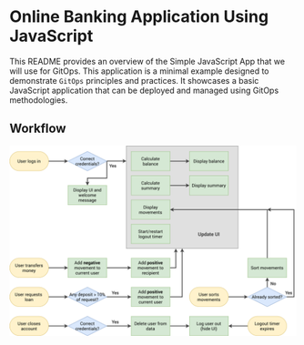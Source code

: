 # Online Banking Application Using JavaScript
This README provides an overview of the Simple JavaScript App that we will use for GitOps. This application is a minimal example designed to demonstrate `GitOps` principles and practices. It showcases a basic JavaScript application that can be deployed and managed using GitOps methodologies.

## Workflow
![app worflow](/assets/Bankist-flowchart.png)